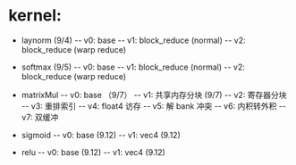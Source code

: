 # kernel:

- laynorm (9/4)
	-- v0: base
	-- v1: block_reduce (normal)
	-- v2: block_reduce (warp reduce)
	
- softmax (9/5)
	-- v0: base
	-- v1: block_reduce (normal)
	-- v2: block_reduce (warp reduce)

- matrixMul
	-- v0: base （9/7）
	-- v1: 共享内存分块 (9/7)
	-- v2: 寄存器分块
	-- v3: 重排索引
	-- v4: float4 访存
	-- v5: 解 bank 冲突
	-- v6: 内积转外积
	-- v7: 双缓冲
	
- sigmoid
	-- v0: base (9.12)
	-- v1: vec4 (9.12)

- relu
	-- v0: base (9.12)
	-- v1: vec4 (9.12)